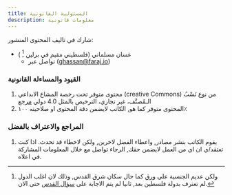 ```yaml
---
title: المسئولية القانونية
description: معلومات قاتونية
---
```

شارك في تاليف المحتوى المنشور:

- غسان مسلماني (فلسطيني مقيم في برلين [^1] ) 
	- تواصل عبر (ghassan@faraj.io)

### القيود والمساءلة القانونية 
 1. محتوى متوفر تحت رخصة المشاع الابداعي (creative Commons) من نوع نَسْبُ الـمُصنَّف، غير تجاري، الترخيص بالمثل 4.0 دولي [مرجع](https://creativecommons.org/licenses/by-nc-sa/4.0/deed.ar)
 2. المحتوى متوفر كما هو, الكاتب لايضمن دقة المحتوى او صلاحيته ١٠٠٪ 
### المراجع والاعتراف بالفضل
1. يقوم الكاتب بنشر مصادر, واعطاء الفضل لاخرين, ولكن لاخطاء قد تحدث. اذا كنت تعتقد/ي ان اي من العمل لايضمن حقك, الرجاء تواصل مع خلال المعلومات المشاركة في اعلاه. 


[^1]:  ولكن عديم الجنسية على ورق كما حال سكان شرق القدس, وذلك لان اغلب الدول لم تعترف بدولة فلسطين بعد, ثانيا لم يتم الاجابة على [سؤال القدس](https://www.un.org/unispal/document/auto-insert-203463/) حتى الان. 